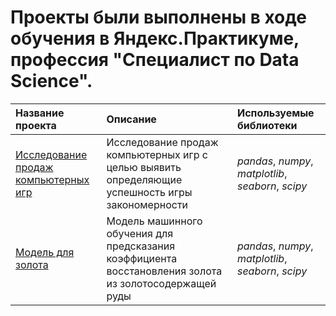 ﻿# Проекты были выполнены в ходе обучения в Яндекс.Практикуме, профессия "Специалист по Data Science".  

| Название проекта | Описание | Используемые библиотеки |
| :---------------------- | :---------------------- | :---------------------- |
| [Исследование продаж компьютерных игр](game_sales) | Исследование продаж компьютерных игр с целью выявить определяющие успешность игры закономерности| *pandas*, *numpy*, *matplotlib*, *seaborn*, *scipy*|
| [Модель для золота](gold_model) | Модель машинного обучения для предсказания коэффициента восстановления золота из золотосодержащей руды| *pandas*, *numpy*, *matplotlib*, *seaborn*, *scipy*|